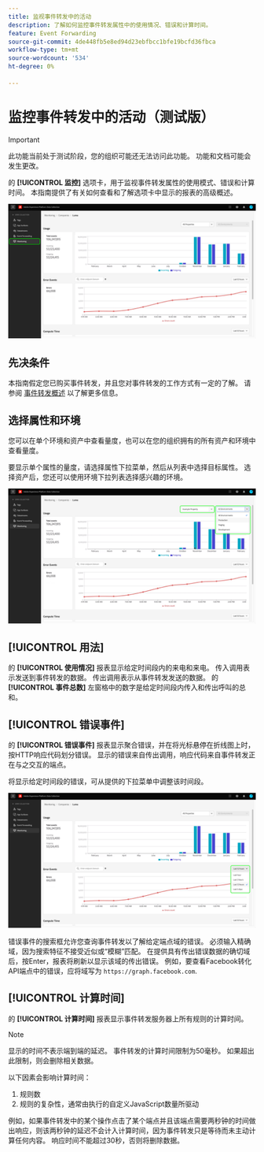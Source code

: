 ```yaml
---
title: 监视事件转发中的活动
description: 了解如何监控事件转发属性中的使用情况、错误和计算时间。
feature: Event Forwarding
source-git-commit: 4de448fb5e8ed94d23ebfbcc1bfe19bcfd36fbca
workflow-type: tm+mt
source-wordcount: '534'
ht-degree: 0%

---
```


# 监控事件转发中的活动（测试版）

>[!IMPORTANT]
>
>此功能当前处于测试阶段，您的组织可能还无法访问此功能。 功能和文档可能会发生更改。

的 **[!UICONTROL 监控]** 选项卡，用于监视事件转发属性的使用模式、错误和计算时间。 本指南提供了有关如何查看和了解选项卡中显示的报表的高级概述。

![显示数据收集UI中“监视”选项卡的图像](../../images/ui/event-forwarding/monitoring/monitoring-tab.png)

## 先决条件

本指南假定您已购买事件转发，并且您对事件转发的工作方式有一定的了解。 请参阅 [事件转发概述](./overview.md) 以了解更多信息。

## 选择属性和环境

您可以在单个环境和资产中查看量度，也可以在您的组织拥有的所有资产和环境中查看量度。

要显示单个属性的量度，请选择属性下拉菜单，然后从列表中选择目标属性。 选择资产后，您还可以使用环境下拉列表选择感兴趣的环境。

![显示UI中属性环境下拉菜单的图像](../../images/ui/event-forwarding/monitoring/property-environment.png)

## [!UICONTROL 用法]

的 **[!UICONTROL 使用情况]** 报表显示给定时间段内的来电和来电。 传入调用表示发送到事件转发的数据。 传出调用表示从事件转发发送的数据。 的 **[!UICONTROL 事件总数]** 左窗格中的数字是给定时间段内传入和传出呼叫的总和。

## [!UICONTROL 错误事件]

的 **[!UICONTROL 错误事件]** 报表显示聚合错误，并在将光标悬停在折线图上时，按HTTP响应代码划分错误。 显示的错误来自传出调用，响应代码来自事件转发正在与之交互的端点。

将显示给定时间段的错误，可从提供的下拉菜单中调整该时间段。

![显示错误事件报表的时间段下拉菜单的图像](../../images/ui/event-forwarding/monitoring/error-time.png)

错误事件的搜索框允许您查询事件转发以了解给定端点域的错误。 必须输入精确域，因为搜索特征不接受近似或“模糊”匹配。 在提供具有传出错误数据的确切域后，按Enter，报表将刷新以显示该域的传出错误。 例如，要查看Facebook转化API端点中的错误，应将域写为 `https://graph.facebook.com`.

## [!UICONTROL 计算时间]

的 **[!UICONTROL 计算时间]** 报表显示事件转发服务器上所有规则的计算时间。

>[!NOTE]
>
>显示的时间不表示端到端的延迟。 事件转发的计算时间限制为50毫秒。 如果超出此限制，则会删除相关数据。

以下因素会影响计算时间：

1. 规则数
2. 规则的复杂性，通常由执行的自定义JavaScript数量所驱动

例如，如果事件转发中的某个操作点击了某个端点并且该端点需要两秒钟的时间做出响应，则该两秒钟的延迟不会计入计算时间，因为事件转发只是等待而未主动计算任何内容。 响应时间不能超过30秒，否则将删除数据。
